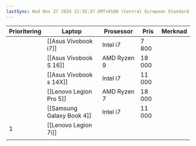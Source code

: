 ```yaml
---
lastSync: Wed Nov 27 2024 12:35:37 GMT+0100 (Central European Standard Time)
---
```


| Prioritering | Laptop                    | Prosessor   | Pris   | Merknad |
| ------------ | ------------------------- | ----------- | ------ | ------- |
|              | [[Asus Vivobook i7]]      | Intel i7    | 7 800  |         |
|              | [[Asus Vivobook S 16]]    | AMD Ryzen 9 | 18 000 |         |
|              | [[Asus Vivobook s 14X]]   | Intel i7    | 11 000 |         |
|              | [[Lenovo Legion Pro 5]]   | AMD Ryzen 7 | 18 000 |         |
|              | [[Samsung Galaxy Book 4]] | Intel i7    | 11 000 |         |
| 1            | [[Lenovo Legion 7i]]      |             |        |         |
|              |                           |             |        |         |
